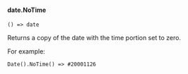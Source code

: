 #### date.NoTime

``` suneido
() => date
```

Returns a copy of the date with the time portion set to zero.

For example:

``` suneido
Date().NoTime() => #20001126
```